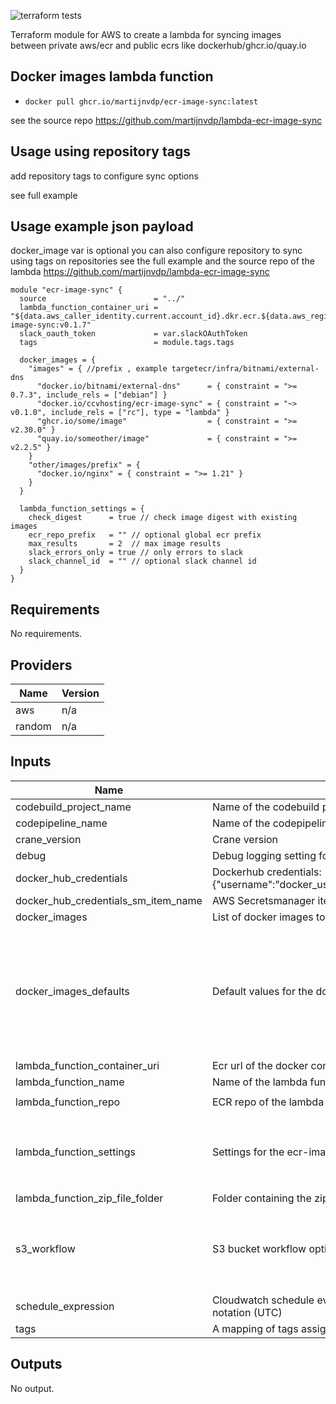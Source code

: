 ![terraform tests](https://github.com/martijnvdp/terraform-ecr-image-sync/actions/workflows/terraform.yml/badge.svg)

Terraform module for AWS to create a lambda for syncing images <br>
between private aws/ecr and public ecrs like dockerhub/ghcr.io/quay.io
## Docker images lambda function

- `docker pull ghcr.io/martijnvdp/ecr-image-sync:latest`

see the source repo https://github.com/martijnvdp/lambda-ecr-image-sync

## Usage using repository tags

add repository tags to configure sync options

see full example

## Usage example json payload
docker_image var is optional you can also configure repository to sync using tags on repositories
see the full example and the source repo of the lambda 
https://github.com/martijnvdp/lambda-ecr-image-sync


```hcl
module "ecr-image-sync" {
  source                        = "../"
  lambda_function_container_uri = "${data.aws_caller_identity.current.account_id}.dkr.ecr.${data.aws_region.current.name}.amazonaws.com/images/ccvhosting/ecr-image-sync:v0.1.7"
  slack_oauth_token             = var.slackOAuthToken
  tags                          = module.tags.tags

  docker_images = {
    "images" = { //prefix , example targetecr/infra/bitnami/external-dns
      "docker.io/bitnami/external-dns"      = { constraint = ">= 0.7.3", include_rels = ["debian"] }
      "docker.io/ccvhosting/ecr-image-sync" = { constraint = "~> v0.1.0", include_rels = ["rc"], type = "lambda" }
      "ghcr.io/some/image"                  = { constraint = ">= v2.30.0" }
      "quay.io/someother/image"             = { constraint = ">= v2.2.5" }
    }
    "other/images/prefix" = {
      "docker.io/nginx" = { constraint = ">= 1.21" }
    }
  }

  lambda_function_settings = {
    check_digest      = true // check image digest with existing images 
    ecr_repo_prefix   = "" // optional global ecr prefix
    max_results       = 2  // max image results 
    slack_errors_only = true // only errors to slack
    slack_channel_id  = "" // optional slack channel id
  }
}

```
<!--- BEGIN_TF_DOCS --->
## Requirements

No requirements.

## Providers

| Name | Version |
|------|---------|
| aws | n/a |
| random | n/a |

## Inputs

| Name | Description | Type | Default | Required |
|------|-------------|------|---------|:--------:|
| codebuild\_project\_name | Name of the codebuild project | `string` | `"ecr-image-sync"` | no |
| codepipeline\_name | Name of the codepipeline | `string` | `"ecr-image-sync"` | no |
| crane\_version | Crane version | `string` | `"v0.11.0"` | no |
| debug | Debug logging setting for the lambda | `bool` | `false` | no |
| docker\_hub\_credentials | Dockerhub credentials: {"username":"docker\_username","password":"docker\_password"} | `string` | `null` | no |
| docker\_hub\_credentials\_sm\_item\_name | AWS Secretsmanager item name for dockerhub credentials | `string` | `"docker-hub-ecr-image-sync"` | no |
| docker\_images | List of docker images to sync from Docker Hub to ECR | `any` | `null` | no |
| docker\_images\_defaults | Default values for the docker images variable | <pre>object({<br>    image_name     = string<br>    repo_prefix    = string<br>    include_regexp = string<br>    include_tags   = list(string)<br>    exclude_regexp = string<br>    exclude_tags   = list(string)<br>    max_results    = number<br>  })</pre> | <pre>{<br>  "exclude_regexp": null,<br>  "exclude_tags": [],<br>  "image_name": null,<br>  "include_regexp": null,<br>  "include_tags": [],<br>  "max_results": null,<br>  "repo_prefix": null<br>}</pre> | no |
| lambda\_function\_container\_uri | Ecr url of the docker container for the lambda function | `string` | `null` | no |
| lambda\_function\_name | Name of the lambda function | `string` | `"ecr-image-sync"` | no |
| lambda\_function\_repo | ECR repo of the lambda function container image | `string` | `"/base/infra/ccvhosting/ecr-image-sync"` | no |
| lambda\_function\_settings | Settings for the ecr-image-sync function | <pre>object({<br>    check_digest    = bool<br>    ecr_repo_prefix = string<br>    max_results     = number<br>  })</pre> | `null` | no |
| lambda\_function\_zip\_file\_folder | Folder containing the zip file for the lambda function | `string` | `"dist"` | no |
| s3\_workflow | S3 bucket workflow options | <pre>object({<br>    bucket        = optional(string, "ecr-image-sync")<br>    create_bucket = optional(bool, true)<br>    enabled       = optional(bool, true)<br>  })</pre> | `{}` | no |
| schedule\_expression | Cloudwatch schedule event for the image synchronization in cron notation (UTC) | `string` | `"cron(0 6 * * ? *)"` | no |
| tags | A mapping of tags assigned to the resources | `map(string)` | `null` | no |

## Outputs

No output.

<!--- END_TF_DOCS --->
